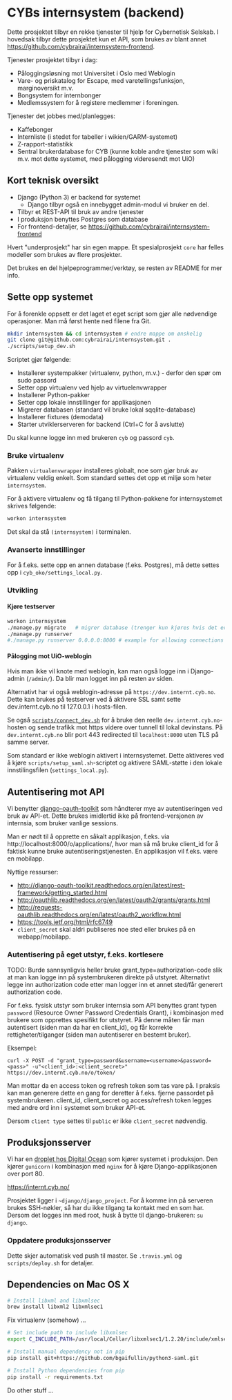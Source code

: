 # CYBs internsystem (backend)
Dette prosjektet tilbyr en rekke tjenester til hjelp for Cybernetisk Selskab. I hovedsak tilbyr dette prosjektet kun et API, som brukes av blant annet https://github.com/cybrairai/internsystem-frontend.

Tjenester prosjektet tilbyr i dag:
* Påloggingsløsning mot Universitet i Oslo med Weblogin
* Vare- og priskatalog for Escape, med varetellingsfunksjon, marginoversikt m.v.
* Bongsystem for internbonger
* Medlemssystem for å registere medlemmer i foreningen.

Tjenester det jobbes med/planlegges:
* Kaffebonger
* Internliste (i stedet for tabeller i wikien/GARM-systemet)
* Z-rapport-statistikk
* Sentral brukerdatabase for CYB (kunne koble andre tjenester som wiki m.v. mot dette systemet, med pålogging videresendt mot UiO)

## Kort teknisk oversikt
* Django (Python 3) er backend for systemet
  * Django tilbyr også en innebygget admin-modul vi bruker en del.
* Tilbyr et REST-API til bruk av andre tjenester
* I produksjon benyttes Postgres som database
* For frontend-detaljer, se https://github.com/cybrairai/internsystem-frontend

Hvert "underprosjekt" har sin egen mappe. Et spesialprosjekt `core` har felles modeller som brukes av flere prosjekter.

Det brukes en del hjelpeprogrammer/verktøy, se resten av README for mer info.

## Sette opp systemet
For å forenkle oppsett er det laget et eget script som gjør alle nødvendige operasjoner. Man må først hente ned filene fra Git.

```bash
mkdir internsystem && cd internsystem # endre mappe om ønskelig
git clone git@github.com:cybrairai/internsystem.git .
./scripts/setup_dev.sh
```

Scriptet gjør følgende:
* Installerer systempakker (virtualenv, python, m.v.) - derfor den spør om sudo passord
* Setter opp virtualenv ved hjelp av virtuelenvwrapper
* Installerer Python-pakker
* Setter opp lokale innstillinger for applikasjonen
* Migrerer databasen (standard vil bruke lokal sqqlite-database)
* Installerer fixtures (demodata)
* Starter utviklerserveren for backend (Ctrl+C for å avslutte)

Du skal kunne logge inn med brukeren `cyb` og passord `cyb`.

### Bruke virtualenv
Pakken `virtualenvwrapper` installeres globalt, noe som gjør bruk av virtualenv veldig enkelt.
Som standard settes det opp et miljø som heter `internsystem`.

For å aktivere virtualenv og få tilgang til Python-pakkene for internsystemet skrives følgende:

```bash
workon internsystem
```

Det skal da stå `(internsystem)` i terminalen.

### Avanserte innstillinger
For å f.eks. sette opp en annen database (f.eks. Postgres), må dette settes opp i `cyb_oko/settings_local.py`.

### Utvikling

#### Kjøre testserver
```bash
workon internsystem
./manage.py migrate   # migrer database (trenger kun kjøres hvis det er gjort endringer i databaseskjemaer)
./manage.py runserver
#./manage.py runserver 0.0.0.0:8000 # example for allowing connections from others than local
```

#### Pålogging mot UiO-weblogin
Hvis man ikke vil knote med weblogin, kan man også logge inn i Django-admin (`/admin/`). Da blir man logget inn på resten av siden.

Alternativt har vi også weblogin-adresse på `https://dev.internt.cyb.no`. Dette kan brukes på testserver ved å aktivere
SSL samt sette dev.internt.cyb.no til 127.0.0.1 i hosts-filen.

Se også [`scripts/connect_dev.sh`](scripts/connect_dev.sh) for å bruke den reelle `dev.internt.cyb.no`-hosten og
sende trafikk mot https videre over tunnell til lokal devinstans. På `dev.internt.cyb.no` blir port 443 redirected
til `localhost:8000` uten TLS på samme server.

Som standard er ikke weblogin aktivert i internsystemet. Dette aktiveres ved å kjøre `scripts/setup_saml.sh`-scriptet
og aktivere SAML-støtte i den lokale innstilingsfilen (`settings_local.py`).

## Autentisering mot API
Vi benytter [django-oauth-toolkit](https://github.com/evonove/django-oauth-toolkit) som håndterer mye av autentiseringen
ved bruk av API-et. Dette brukes imidlertid ikke på frontend-versjonen av internsia, som bruker vanlige sessions.

Man er nødt til å opprette en såkalt applikasjon, f.eks. via http://localhost:8000/o/applications/, hvor man så
må bruke client_id for å faktisk kunne bruke autentiseringstjenesten. En applikasjon vil f.eks. være en mobilapp.

Nyttige ressurser:
* http://django-oauth-toolkit.readthedocs.org/en/latest/rest-framework/getting_started.html
* http://oauthlib.readthedocs.org/en/latest/oauth2/grants/grants.html
* http://requests-oauthlib.readthedocs.org/en/latest/oauth2_workflow.html
* https://tools.ietf.org/html/rfc6749
* `client_secret` skal aldri publiseres noe sted eller brukes på en webapp/mobilapp.

### Autentisering på eget utstyr, f.eks. kortlesere
TODO: Burde sannsynligvis heller bruke grant_type=authorization-code slik at man kan logge inn på systembrukeren
direkte på utstyret. Alternativt legge inn authorization code etter man logger inn et annet sted/får generert
authorization code.

For f.eks. fysisk utstyr som bruker internsia som API benyttes grant typen `password` (Resource Owner Password
Credentials Grant), i kombinasjon med brukere som opprettes spesifikt for utstyret. På denne måten får man
autentisert (siden man da har en client_id), og får korrekte rettigheter/tilganger (siden man autentiserer
en bestemt bruker).

Eksempel:

`curl -X POST -d "grant_type=password&username=<username>&password=<pass>" -u"<client_id>:<client_secret>" https://dev.internt.cyb.no/o/token/`

Man mottar da en access token og refresh token som tas vare på. I praksis kan man generere dette en gang for
deretter å f.eks. fjerne passordet på systembrukeren. client_id, client_secret og access/refresh token legges med 
andre ord inn i systemet som bruker API-et.

Dersom `client type` settes til `public` er ikke `client_secret` nødvendig.

## Produksjonsserver
Vi har en [droplet hos Digital Ocean](https://confluence.cyb.no/display/AKTIV/Servere) som kjører systemet i produksjon. Den kjører `gunicorn` i kombinasjon med `nginx` for å kjøre Django-applikasjonen over port 80.

https://internt.cyb.no/

Prosjektet ligger i `~django/django_project`. For å komme inn på serveren brukes SSH-nøkler, så har du ikke tilgang ta kontakt med en som har. Dersom det logges inn med root, husk å bytte til django-brukeren: `su django`.

### Oppdatere produksjonsserver
Dette skjer automatisk ved push til master. Se `.travis.yml` og `scripts/deploy.sh` for detaljer.

## Dependencies on Mac OS X

```bash
# Install libxml and libxmlsec
brew install libxml2 libxmlsec1
```

Fix virtualenv (somehow) …

```bash
# Set include path to include libxmlsec
export C_INCLUDE_PATH=/usr/local/Cellar/libxmlsec1/1.2.20/include/xmlsec1/

# Install manual dependency not in pip
pip install git+https://github.com/bgaifullin/python3-saml.git

# Install Python dependencies from pip
pip install -r requirements.txt
```
Do other stuff …
